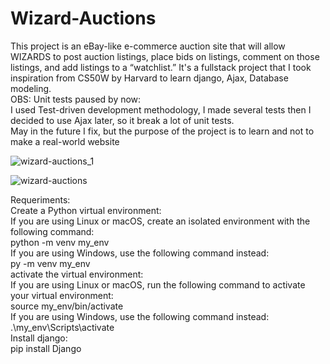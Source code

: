 # Wizard-Auctions
This project is an eBay-like e-commerce auction site that will allow WIZARDS to post auction listings, place bids on listings, comment on those listings, and add listings to a “watchlist.”
It's a fullstack project that I took inspiration from CS50W by Harvard to learn django, Ajax, Database modeling. <br>
OBS: Unit tests paused by now: <br>
  I used Test-driven development methodology, I made several tests then I decided to use Ajax later, so it break a lot of unit tests. <br>
  May in the future I fix, but the purpose of the project is to learn and not to make a real-world website <br>
  
![wizard-auctions_1](https://github.com/Gpossas/Wizards-Auctions/assets/73307377/ac8ef46b-6833-4974-acd0-2460119f3dbe)

![wizard-auctions](https://github.com/Gpossas/Wizards-Auctions/assets/73307377/d64d1f4d-d7ce-4fe0-8443-7364b2ac803e)

Requeriments: <br>
  Create a Python virtual environment: <br>
    If you are using Linux or macOS, create an isolated environment with the following command: <br>
        python -m venv my_env <br>
    If you are using Windows, use the following command instead: <br>
        py -m venv my_env <br>
  activate the virtual environment: <br>
  If you are using Linux or macOS, run the following command to activate your virtual environment: <br>
    source my_env/bin/activate <br>
  If you are using Windows, use the following command instead: <br>
    .\my_env\Scripts\activate <br>
 Install django: <br>
    pip install Django  <br>
